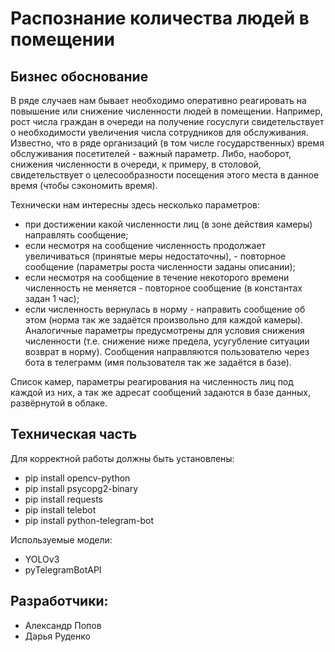 # Распознание количества людей в помещении

## Бизнес обоснование

В ряде случаев нам бывает необходимо оперативно реагировать на повышение или снижение численности людей в помещении.
Например, рост числа граждан в очереди на получение госуслуги свидетельствует о необходимости увеличения числа сотрудников для обслуживания. Известно, что в ряде организаций (в том числе государственных) время обслуживания посетителей - важный параметр. 
Либо, наоборот, снижения численности в очереди, к примеру, в столовой, свидетельствует о целесообразности посещения этого места в данное время (чтобы сэкономить время).

Технически нам интересны здесь несколько параметров:
- при достижении какой численности лиц (в зоне действия камеры) направлять сообщение;
- если несмотря на сообщение численность продолжает увеличиваться (принятые меры недостаточны), - повторное сообщение (параметры роста численности заданы описании);
- если несмотря на сообщение в течение некоторого времени численность не меняется - повторное сообщение (в константах задан 1 час);
- если численность вернулась в норму - направить сообщение об этом (норма так же задаётся произвольно для каждой камеры).
Аналогичные параметры предусмотрены для условия снижения численности (т.е. снижение ниже предела, усугубление ситуации возврат в норму).
Сообщения направляются пользователю через бота в телеграмм (имя пользователя так же задаётся в базе).

Список камер, параметры реагирования на численность лиц под каждой из них, а так же адресат сообщений задаются в базе данных, развёрнутой в облаке.


## Техническая часть

Для корректной работы должны быть установлены:

- pip install opencv-python
- pip install psycopg2-binary
- pip install requests
- pip install telebot
- pip install python-telegram-bot

Используемые модели:

- YOLOv3
- pyTelegramBotAPI

## Разработчики:

- Александр Попов
- Дарья Руденко
